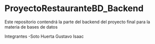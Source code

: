 # ProyectoRestauranteBD_Backend
Este repositorio contendrá la parte del backend del proyecto final para la materia de bases de datos

Integrantes
-Soto Huerta Gustavo Isaac
